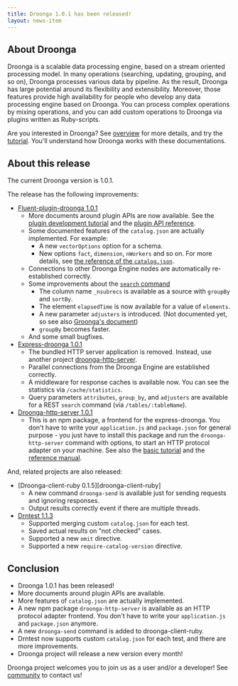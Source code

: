 ```yaml
---
title: Droonga 1.0.1 has been released!
layout: news-item
---
```


## About Droonga

Droonga is a scalable data processing engine, based on a stream oriented processing model. In many operations (searching, updating, grouping, and so on), Droonga processes various data by pipeline. As the result, Droonga has large potential around its flexibility and extensibility. Moreover, those features provide high availability for people who develop any data processing engine based on Droonga. You can process complex operations by mixing operations, and you can add custom operations to Droonga via plugins written as Ruby-scripts.

Are you interested in Droonga? See [overview](/overview/) for more details, and try the [tutorial](/tutorial/). You'll understand how Droonga works with these documentations.

## About this release

The current Droonga version is 1.0.1.

The release has the following improvements:

 * [Fluent-plugin-droonga 1.0.1][fluent-plugin-droonga]
   * More documents around plugin APIs are now available.
     See the [plugin development tutorial][] and the [plugin API reference][].
   * Some documented features of the `catalog.json` are actually implemented. For example:
     * A new `vectorOptions` option for a schema.
     * New options `fact`, `dimension`, `nWorkers` and so on.
     For more details, see [the reference of the `catalog.json`][catalog].
   * Connections to other Droonga Engine nodes are automatically re-established correctly.
   * Some improvements about the [`search` command][search]
     * The column name `_nsubrecs` is available as a source with `groupBy` and `sortBy`.
     * The element `elapsedTime` is now available for a value of `elements`.
     * A new parameter `adjusters` is introduced. (Not documented yet, so see also [Groonga's document](http://groonga.org/docs/reference/commands/select.html#select-adjuster))
     * `groupBy` becomes faster.
   * And some small bugfixes.
 * [Express-droonga 1.0.1][express-droonga]
   * The bundled HTTP server application is removed.
     Instead, use another project [droonga-http-server][].
   * Parallel connections from the Droonga Engine are established correctly.
   * A middleware for response caches is available now.
     You can see the statistics via `/cache/statistics`.
   * Query parameters `attributes`, `group_by`, and `adjusters` are available for a REST `search` command (via `/tables/:tableName`).
 * [Droonga-http-server 1.0.1][droonga-http-server]
   * This is an npm package, a frontend for the express-droonga.
     You don't have to write your `application.js` and `package.json` for general purpose - you just have to install this package and run the `droonga-http-server` command with options, to start an HTTP protocol adapter on your machine.
     See also the [basic tutorial](/tutorial/basic/) and the [reference manual][http-server].

And, related projects are also released:

 * [Droonga-client-ruby 0.1.5][droonga-client-ruby]
   * A new command `droonga-send` is available just for sending requests and ignoring responses.
   * Output results correctly event if there are multiple threads.
 * [Drntest 1.1.3][drntest]
   * Supported merging custom `catalog.json` for each test.
   * Saved actual results on "not checked" cases.
   * Supported a new `omit` directive.
   * Supported a new `require-catalog-version` directive.

## Conclusion

 * Droonga 1.0.1 has been released!
 * More documents around plugin APIs are available.
 * More features of `catalog.json` are actually implemented.
 * A new npm package `droonga-http-server` is available as an HTTP protocol adapter frontend.
   You don't have to write your `application.js` and `package.json` anymore.
 * A new `droonga-send` command is added to droonga-client-ruby.
 * Drntest now supports custom `catalog.json` for each test, and there are more improvements.
 * Droonga project will release a new version every month!

Droonga project welcomes you to join us as a user and/or a developer! See [community][] to contact us!

  [community]: /community/
  [search]: /reference/commands/search/
  [basic tutorial]: /tutorial/basic/
  [plugin development tutorial]: /tutorial/plugin-development/
  [plugin API reference]: /reference/plugin/
  [catalog]: /reference/catalog/
  [http-server]: /reference/http-server/
  [fluent-plugin-droonga]: https://github.com/droonga/fluent-plugin-droonga
  [droonga-http-server]: https://github.com/droonga/droonga-http-server
  [express-droonga]: https://github.com/droonga/express-droonga
  [drntest]: https://github.com/droonga/drntest
